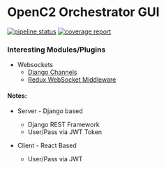 # OpenC2 Orchestrator GUI

[![pipeline status](https://gitlab.labs.g2-inc.net/ScreamingBunny/Orchestrator/GUI/badges/develop/pipeline.svg)](https://gitlab.labs.g2-inc.net/ScreamingBunny/Orchestrator/GUI/commits/develop)
[![coverage report](https://gitlab.labs.g2-inc.net/ScreamingBunny/Orchestrator/GUI/badges/develop/coverage.svg)](https://gitlab.labs.g2-inc.net/ScreamingBunny/Orchestrator/GUI/commits/develop)

### Interesting Modules/Plugins
- Websockets
	- [Django Channels](https://channels.readthedocs.io/en/latest/index.html)
	- [Redux WebSocket Middleware](https://www.npmjs.com/package/redux-websocket-middleware)

#### Notes:
- Server - Django based
    - Django REST Framework
    - User/Pass via JWT Token

- Client - React Based
	- User/Pass via JWT
